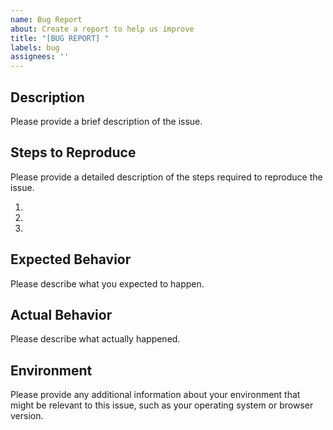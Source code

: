 ```yaml
---
name: Bug Report
about: Create a report to help us improve
title: "[BUG REPORT] "
labels: bug
assignees: ''
---
```


## Description

Please provide a brief description of the issue.

## Steps to Reproduce

Please provide a detailed description of the steps required to reproduce the issue.

1.
2.
3.

## Expected Behavior

Please describe what you expected to happen.

## Actual Behavior

Please describe what actually happened.

## Environment

Please provide any additional information about your environment that might be relevant to this issue, such as your operating system or browser version.
